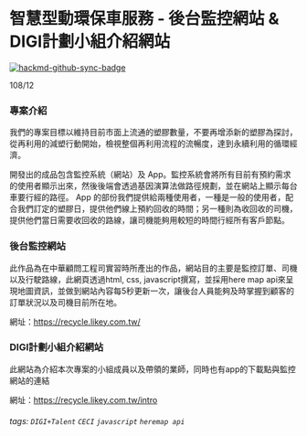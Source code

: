 # 智慧型動環保車服務 - 後台監控網站 & DIGI計劃小組介紹網站

[![hackmd-github-sync-badge](https://hackmd.io/NiOdtJp1QEyuJExPRwwTqQ/badge)](https://hackmd.io/NiOdtJp1QEyuJExPRwwTqQ)

108/12

### 專案介紹
我們的專案目標以維持目前市面上流通的塑膠數量，不要再增添新的塑膠為探討，從再利用的減塑行動開始，檢視整個再利用流程的流暢度，達到永續利用的循環經濟。

開發出的成品包含監控系統（網站）及 App。監控系統會將所有目前有預約需求的使用者顯示出來，然後後端會透過基因演算法做路徑規劃，並在網站上顯示每台車要行經的路徑。 App 的部份我們提供給兩種使用者，一種是一般的使用者，配合我們訂定的塑膠日，提供他們線上預約回收的時間；另一種則為收回收的司機，提供他們當日需要收回收的路線，讓司機能夠用較短的時間行經所有客戶節點。

### 後台監控網站
此作品為在中華顧問工程司實習時所產出的作品，網站目的主要是監控訂單、司機以及行駛路線，此網頁透過html, css, javascript撰寫，並採用here map api來呈現地圖資訊，並做到網站內容每5秒更新一次，讓後台人員能夠及時掌握到顧客的訂單狀況以及司機目前所在地。

網址：https://recycle.likey.com.tw/

### DIGI計劃小組介紹網站
此網站為介紹本次專案的小組成員以及帶領的業師，同時也有app的下載點與監控網站的連結

網址：https://recycle.likey.com.tw/intro

###### tags: `DIGI+Talent` `CECI` `javascript` `heremap api`